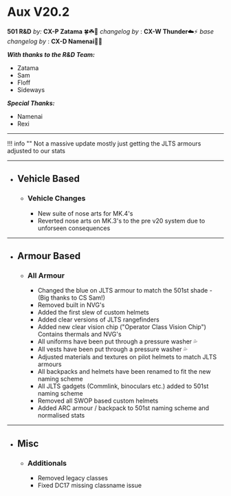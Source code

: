 # Aux V20.2

**501 R&D**
*by:* **CX-P Zatama** 🍀☘️🥔
*changelog by* : **CX-W Thunder**:cloud::zap:
_base changelog by_ : **CX-D Namenai**🐉🐲

***With thanks to the R&D Team:***

+ Zatama
+ Sam
+ Floff
+ Sideways

***Special Thanks:***

+ Namenai
+ Rexi

---

!!! info ""
    Not a massive update mostly just getting the JLTS armours adjusted to our stats

---

+ ##  Vehicle Based

    + ### Vehicle Changes

        + New suite of nose arts for MK.4's
        + Reverted nose arts on MK.3's to the pre v20 system due to unforseen consequences

---

+ ## Armour Based

    + ### All Armour

        + Changed the blue on JLTS armour to match the 501st shade - (Big thanks to CS Sam!)
        + Removed built in NVG's
        + Added the first slew of custom helmets
        + Added clear versions of JLTS rangefinders
        + Added new clear vision chip ("Operator Class Vision Chip") Contains thermals and NVG's
        + All uniforms have been put through a pressure washer :sweat_drops:
        + All vests have been put through a pressure washer :sweat_drops:
        + Adjusted materials and textures on pilot helmets to match JLTS armours
        + All backpacks and helmets have been renamed to fit the new naming scheme
        + All JLTS gadgets (Commlink, binoculars etc.) added to 501st naming scheme
        + Removed all SWOP based custom helmets
        + Added ARC armour / backpack to 501st naming scheme and normalised stats

---  

+ ## Misc

    + ### Additionals

        + Removed legacy classes
        + Fixed DC17 missing classname issue
